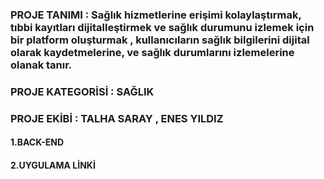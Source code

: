 ### PROJE TANIMI : Sağlık hizmetlerine erişimi kolaylaştırmak, tıbbi kayıtları dijitalleştirmek ve sağlık durumunu izlemek için bir platform oluşturmak , kullanıcıların sağlık bilgilerini dijital olarak kaydetmelerine, ve sağlık durumlarını izlemelerine olanak tanır.
### PROJE KATEGORİSİ : SAĞLIK
### PROJE EKİBİ : TALHA SARAY , ENES YILDIZ

#### 1.BACK-END
#### 2.UYGULAMA LİNKİ
